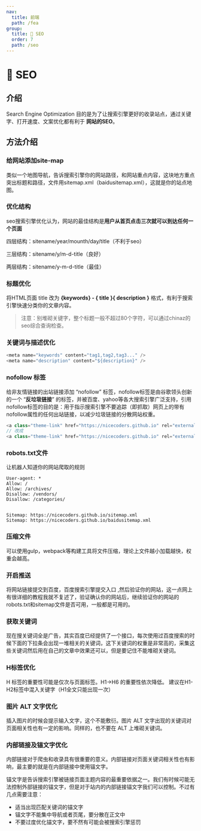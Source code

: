```yaml
---
nav:
  title: 前端
  path: /fea
group:
  title: 💊 SEO
  order: 7
  path: /seo
---
```


# 💊 SEO

## 介绍

Search Engine Optimization 目的是为了让搜索引擎更好的收录站点，通过关键字、打开速度、文案优化都有利于 **网站的SEO**。

## 方法介绍

### 给网站添加site-map

类似一个地图导航，告诉搜索引擎你的网站路径，和网站重点内容，这块地方重点突出标题和路径，文件用sitemap.xml（baidusitemap.xml），这就是你的站点地图。

### 优化结构

seo搜索引擎优化认为，网站的最佳结构是**用户从首页点击三次就可以到达任何一个页面**

四层结构：sitename/year/mounth/day/title（不利于seo）

三层结构：sitename/y/m-d-title（良好）

两层结构：sitename/y-m-d-title（最佳）

### 标题优化

将HTML页面 title 改为 **{keywords} - { title }{ description }** 格式，有利于搜索引擎快速分类你的文章内容。
> 注意：别堆砌关键字，整个标题一般不超过80个字符，可以通过chinaz的seo综合查询检查。

### 关键词与描述优化

```js
<meta name="keywords" content="tag1,tag2,tag3..." />
<meta name="description" content="${description}" />
```

### nofollow 标签

给非友情链接的出站链接添加 “nofollow” 标签，nofollow标签是由谷歌领头创新的一个 “**反垃圾链接**” 的标签，并被百度、yahoo等各大搜索引擎广泛支持，引用nofollow标签的目的是：用于指示搜索引擎不要追踪（即抓取）网页上的带有nofollow属性的任何出站链接，以减少垃圾链接的分散网站权重。

```js
<a class="theme-link" href="https://nicecoders.github.io" rel="external">
// 改成
<a class="theme-link" href="https://nicecoders.github.io" rel="external nofollow">
```

### robots.txt文件

让机器人知道你的网站爬取的规则

```
User-agent: *
Allow: /
Allow: /archives/
Disallow: /vendors/
Disallow: /categories/


Sitemap: https://nicecoders.github.io/sitemap.xml
Sitemap: https://nicecoders.github.io/baidusitemap.xml
```

### 压缩文件

可以使用gulp，webpack等构建工具将文件压缩，理论上文件越小加载越快，权重会越高。

### 开启推送

将网站链接提交到百度，百度搜索引擎提交入口 ,然后验证你的网站，这一点网上有很详细的教程我就不复述了，验证确认你的网站后，继续验证你的网站的robots.txt和sitemap文件是否可用，一般都是可用的。

### 获取关键词

现在搜关键词全是广告，其实百度已经提供了一个接口，每次使用过百度搜索的时候下面的下拉条会出现一堆相关的关键词，这下关键词的权重是非常高的，采集这些关键词然后用在自己的文章中效果还可以，但是要记住不能堆砌关键词。

### H标签优化

H 标签的重要性可能是仅次与页面标签。H1->H6 的重要性依次降低。
建议在H1-H2标签中混入关键字（H1全文只能出现一次）

### 图片 ALT 文字优化

插入图片的时候会提示输入文字，这个不能敷衍。图片 ALT 文字出现的关键词对页面相关性也有一定的影响。同样的，也不要在 ALT 上堆砌关键词。

### 内部链接及锚文字优化

内部链接对于爬虫和收录具有很重要的意义。内部链接对页面关键词相关性也有影响，最主要的就是在内部链接中使用锚文字。

锚文字是告诉搜索引擎被链接页面主题内容的最重要依据之一。我们有时候可能无法控制外部链接的锚文字，但是对于站内的内部链接锚文字我们可以控制。不过有几点需要注意：

* 适当出现匹配关键词的锚文字
* 锚文字不能集中导航或者页尾，要分散在正文中
* 不要过度优化锚文字，要不然有可能会被搜索引擎惩罚
